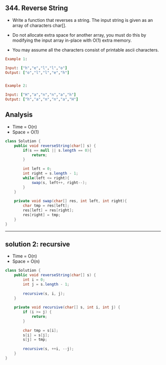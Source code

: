 ## 344. Reverse String


- Write a function that reverses a string. 
  The input string is given as an array of characters char[].

- Do not allocate extra space for another array, 
  you must do this by modifying the input array in-place with O(1) extra memory.

- You may assume all the characters consist of printable ascii characters.

 
```ruby
Example 1:

Input: ["h","e","l","l","o"]
Output: ["o","l","l","e","h"]


Example 2:

Input: ["H","a","n","n","a","h"]
Output: ["h","a","n","n","a","H"]
```






## Analysis

- Time = O(n)
- Space = O(1)

```java
class Solution {
    public void reverseString(char[] s) {
        if(s == null || s.length == 0){
            return;
        }
        
        int left = 0;
        int right = s.length - 1;
        while(left <= right){
            swap(s, left++, right--);
        }
    }
    
    private void swap(char[] res, int left, int right){
        char tmp = res[left];
        res[left] = res[right];
        res[right] = tmp;
    }
}
```

---

## solution 2: recursive

- Time = O(n)
- Space = O(n)

```java
class Solution {
    public void reverseString(char[] s) {
        int i = 0;
        int j = s.length - 1;
        
        recursive(s, i, j);
    }
    
    private void recursive(char[] s, int i, int j) {
        if (i >= j) {
            return;
        }
        
        char tmp = s[i];
        s[i] = s[j];
        s[j] = tmp;
        
        recursive(s, ++i, --j);
    }
}
```